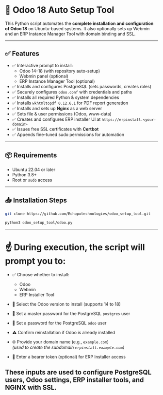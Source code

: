 # 🚀 Odoo 18 Auto Setup Tool

This Python script automates the **complete installation and configuration of Odoo 18** on Ubuntu-based systems. It also optionally sets up Webmin and an ERP Instance Manager Tool with domain binding and SSL.

---

## ✅ Features

- ✅ Interactive prompt to install:
  - Odoo 14–18 (with repository auto-setup)
  - Webmin panel (optional)
  - ERP Instance Manager Tool (optional)
- ✅ Installs and configures PostgreSQL (sets passwords, creates roles)
- ✅ Securely configures `odoo.conf` with credentials and paths
- ✅ Installs all required Python & system dependencies
- ✅ Installs `wkhtmltopdf 0.12.6.1` for PDF report generation
- ✅ Installs and sets up **Nginx** as a web server
- ✅ Sets file & user permissions (Odoo, www-data)
- ✅ Creates and configures ERP installer UI at `https://erpinstall.<your-domain>`
- ✅ Issues free SSL certificates with **Certbot**
- ✅ Appends fine-tuned sudo permissions for automation

---

## 📦 Requirements

- Ubuntu 22.04 or later
- Python 3.8+
- Root or `sudo` access

---

## 📥 Installation Steps

```bash
git clone https://github.com/Echopxtechnologies/odoo_setup_tool.git

```
```
python3 odoo_setup_tool/odoo.py

```
---
# ☝️ During execution, the script will prompt you to:

- ✅ Choose whether to install:
  - Odoo
  - Webmin
  - ERP Installer Tool

- 🧩 Select the Odoo version to install (supports 14 to 18)

- 🔐 Set a master password for the PostgreSQL `postgres` user

- 🔐 Set a password for the PostgreSQL `odoo` user

- ⚠️ Confirm reinstallation if Odoo is already installed

- 🌐 Provide your domain name (e.g., `example.com`)  
  _(used to create the subdomain `erpinstall.example.com`)_

- 🔑 Enter a bearer token (optional) for ERP Installer access

These inputs are used to configure PostgreSQL users, Odoo settings, ERP installer tools, and NGINX with SSL.
---
